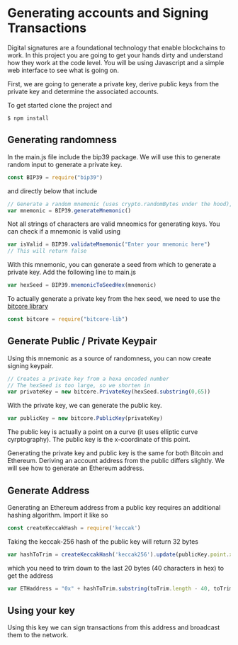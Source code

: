 # Generating accounts and Signing Transactions

Digital signatures are a foundational technology that enable blockchains to work. In this project you are going to get your hands dirty and understand how they work at the code level. You will be using Javascript and a simple web interface to see what is going on.

First, we are going to generate a private key, derive public keys from the private key and determine the
associated accounts.

To get started clone the project and

```
$ npm install
```

## Generating randomness
In the main.js file include the bip39 package. We will use this to generate random input to generate a private key.

```javascript
const BIP39 = require("bip39")
```
and directly below that include
```javascript
// Generate a random mnemonic (uses crypto.randomBytes under the hood), defaults to 128-bits of entropy
var mnemonic = BIP39.generateMnemonic()
```
Not all strings of characters are valid mneomics for generating keys. You can check if a mnemonic is valid using
```javascript
var isValid = BIP39.validateMnemonic("Enter your mnemonic here")
// This will return false
```
With this mnemonic, you can generate a seed from which to generate a private key. Add the following line to main.js
```javascript
var hexSeed = BIP39.mnemonicToSeedHex(mnemonic)
```
To actually generate a private key from the hex seed, we need to use the [bitcore library](https://bitcore.io/api/lib)
```javascript
const bitcore = require("bitcore-lib")
```

## Generate Public / Private Keypair

Using this mnemonic as a source of randomness, you can now create signing keypair.
```javascript
// Creates a private key from a hexa encoded number
// The hexSeed is too large, so we shorten in
var privateKey = new bitcore.PrivateKey(hexSeed.substring(0,65))
```
With the private key, we can generate the public key.
```javascript
var publicKey = new bitcore.PublicKey(privateKey)
```
The public key is actually a point on a curve (it uses elliptic curve cyrptography). The public key is the x-coordinate
of this point.

Generating the private key and public key is the same for both Bitcoin and Ethereum. Deriving an account address
from the public differs slightly. We will see how to generate an Ethereum address.

## Generate Address

Generating an Ethereum address from a public key requires an additional hashing algorithm. Import it like so
```javascript
const createKeccakHash = require('keccak')
```
Taking the keccak-256 hash of the public key will return 32 bytes
```javascript
var hashToTrim = createKeccakHash('keccak256').update(publicKey.point.x.toString()).digest('hex')
```
which you need to trim down to the last 20 bytes (40 characters in hex) to get the address
```javascript
var ETHaddress = "0x" + hashToTrim.substring(toTrim.length - 40, toTrim.length)
```

## Using your key

Using this key we can sign transactions from this address and broadcast them to the network.
